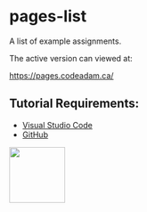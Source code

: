 # pages-list

A list of example assignments. 

The active version can viewed at:

https://pages.codeadam.ca/

## Tutorial Requirements:

* [Visual Studio Code](https://code.visualstudio.com/)
* [GitHub](https://github.com/)

<a href="https://codeadam.ca">
<img src="https://codeadam.ca/images/code-block.png" width="100">
</a>
